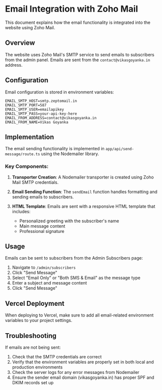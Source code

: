 # Email Integration with Zoho Mail

This document explains how the email functionality is integrated into the website using Zoho Mail.

## Overview

The website uses Zoho Mail's SMTP service to send emails to subscribers from the admin panel. Emails are sent from the `contact@vikasgoyanka.in` address.

## Configuration

Email configuration is stored in environment variables:

```
EMAIL_SMTP_HOST=smtp.zeptomail.in
EMAIL_SMTP_PORT=587
EMAIL_SMTP_USER=emailapikey
EMAIL_SMTP_PASS=your-api-key-here
EMAIL_FROM_ADDRESS=contact@vikasgoyanka.in
EMAIL_FROM_NAME=Vikas Goyanka
```

## Implementation

The email sending functionality is implemented in `app/api/send-message/route.ts` using the Nodemailer library.

### Key Components:

1. **Transporter Creation**: A Nodemailer transporter is created using Zoho Mail SMTP credentials.

2. **Email Sending Function**: The `sendEmail` function handles formatting and sending emails to subscribers.

3. **HTML Template**: Emails are sent with a responsive HTML template that includes:
   - Personalized greeting with the subscriber's name
   - Main message content
   - Professional signature

## Usage

Emails can be sent to subscribers from the Admin Subscribers page:

1. Navigate to `/admin/subscribers`
2. Click "Send Message"
3. Select "Email Only" or "Both SMS & Email" as the message type
4. Enter a subject and message content
5. Click "Send Message"

## Vercel Deployment

When deploying to Vercel, make sure to add all email-related environment variables to your project settings.

## Troubleshooting

If emails are not being sent:

1. Check that the SMTP credentials are correct
2. Verify that the environment variables are properly set in both local and production environments
3. Check the server logs for any error messages from Nodemailer
4. Ensure the sender email domain (vikasgoyanka.in) has proper SPF and DKIM records set up 
